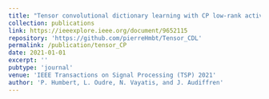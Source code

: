 ```yaml
---
title: "Tensor convolutional dictionary learning with CP low-rank activations"
collection: publications
link: https://ieeexplore.ieee.org/document/9652115
repository: 'https://github.com/pierreHmbt/Tensor_CDL'
permalink: /publication/tensor_CP
date: 2021-01-01
excerpt: ''
pubtype: 'journal'
venue: 'IEEE Transactions on Signal Processing (TSP) 2021'
author: 'P. Humbert, L. Oudre, N. Vayatis, and J. Audiffren'
---
```

